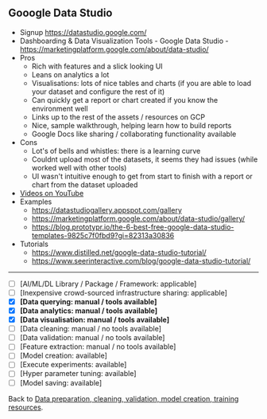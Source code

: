 ## Gooogle Data Studio

- Signup https://datastudio.google.com/
- Dashboarding & Data Visualization Tools - Google Data Studio - https://marketingplatform.google.com/about/data-studio/
- Pros
    - Rich with features and a slick looking UI
    - Leans on analytics a lot
    - Visualisations: lots of nice tables and charts (if you are able to load your dataset and configure the rest of it)
    - Can quickly get a report or chart created if you know the environment well
    - Links up to the rest of the assets / resources on GCP
    - Nice, sample walkthrough, helping learn how to build reports
    - Google Docs like sharing / collaborating functionality available
- Cons
    - Lot's of bells and whistles: there is a learning curve
    - Couldnt upload most of the datasets, it seems they had issues (while worked well with other tools)
    - UI wasn't intuitive enough to get from start to finish with a report or chart from the dataset uploaded
- [Videos on YouTube](https://www.youtube.com/results?search_query=google+datastudio&page=&utm_source=opensearch)
- Examples
  - https://datastudiogallery.appspot.com/gallery
  - https://marketingplatform.google.com/about/data-studio/gallery/
  - https://blog.prototypr.io/the-6-best-free-google-data-studio-templates-9825c7f0fbd9?gi=82313a30836
- Tutorials
  - https://www.distilled.net/google-data-studio-tutorial/
  - https://www.seerinteractive.com/blog/google-data-studio-tutorial/

---

- [ ] [AI/ML/DL Library / Package / Framework: applicable]
- [ ] [Inexpensive crowd-sourced infrastructure sharing: applicable]
- [x] **[Data querying: manual / tools available]**
- [x] **[Data analytics: manual / tools available]** 
- [x] **[Data visualisation: manual / tools available]**
- [ ] [Data cleaning: manual / no tools available] 
- [ ] [Data validation: manual / no tools available] 
- [ ] [Feature extraction: manual / no tools available] 
- [ ] [Model creation: available] 
- [ ] [Execute experiments: available]
- [ ] [Hyper parameter tuning: available] 
- [ ] [Model saving: available]

Back to [Data preparation, cleaning, validation, model creation, training resources](prep-cleaning-validation-model-creation-training-resources.md).